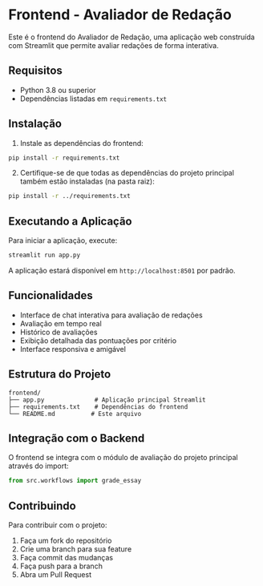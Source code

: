 # Frontend - Avaliador de Redação

Este é o frontend do Avaliador de Redação, uma aplicação web construída com Streamlit que permite avaliar redações de forma interativa.

## Requisitos

- Python 3.8 ou superior
- Dependências listadas em `requirements.txt`

## Instalação

1. Instale as dependências do frontend:
```bash
pip install -r requirements.txt
```

2. Certifique-se de que todas as dependências do projeto principal também estão instaladas (na pasta raiz):
```bash
pip install -r ../requirements.txt
```

## Executando a Aplicação

Para iniciar a aplicação, execute:
```bash
streamlit run app.py
```

A aplicação estará disponível em `http://localhost:8501` por padrão.

## Funcionalidades

- Interface de chat interativa para avaliação de redações
- Avaliação em tempo real
- Histórico de avaliações
- Exibição detalhada das pontuações por critério
- Interface responsiva e amigável

## Estrutura do Projeto

```
frontend/
├── app.py              # Aplicação principal Streamlit
├── requirements.txt    # Dependências do frontend
└── README.md          # Este arquivo
```

## Integração com o Backend

O frontend se integra com o módulo de avaliação do projeto principal através do import:
```python
from src.workflows import grade_essay
```

## Contribuindo

Para contribuir com o projeto:
1. Faça um fork do repositório
2. Crie uma branch para sua feature
3. Faça commit das mudanças
4. Faça push para a branch
5. Abra um Pull Request 